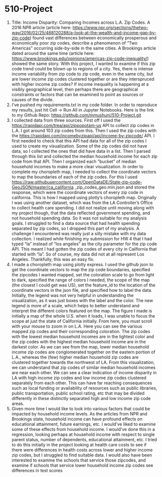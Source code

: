# 510-Project

1. Title: Income Disparity: Comparing Incomes across L.A. Zip Codes.
A 2016 NPR article (article here: https://www.npr.org/sections/thetwo-way/2016/02/25/468120288/a-look-at-the-wealth-and-income-gap-by-zip-code) found vast
differences between economically prosperous and economically poor zip codes, describe a
phenomenon of “Two Americas” occurring side-by-side in the same cities. A Brookings article
dated around the same time (article here: https://www.brookings.edu/opinions/americas-zip-code-inequality/) showed the
same story. With this project, I wanted to examine if this zip code trend could be blown up to
regions of a city. Yes, there is intense income variability from zip code to zip code, even in the
same city, but are lower income zip codes clustered together or are they interspruced with
higher income zip codes? If income inequality is happening at a visibly geographical level, then
perhaps there are geographical constraints or factors that can be examined to point as sources
or causes of the divide.
2. I’ve pushed my requirements.txt in my code folder. In order to reproduce my results, just hit
Cell → Run All in Jupyter Notebooks. Here is the link to my Github Repo:
https://github.com/mmushuni/510-Project.git
3. I collected data from three sources. First off I used the
https://rapidapi.com/trea/api/zippopotam-us API to collect zip codes in L.A. I got around 103 zip
codes from this. Then I used the zip codes with the
https://rapidapi.com/incomebyzipapi/api/income-by-zipcode/ API. I first needed to check that this
API had data for all of the zip codes I used to create my visualization. Some of the zip codes did
not have data, so I collected the ones that did have data in a list. Then I parsed through this list
and collected the median household income for each zip code from that API. Then I organized
each “bucket” of median household incomes to make a more clear visualization. In order to
complete my choropleth map, I needed to collect the coordinate vectors to map the boundaries
of each of the zip codes. For this I used
https://raw.githubusercontent.com/OpenDataDE/State-zip-code-GeoJSON/master/ca_california
_zip_codes_geo.min.json and stored the response, which were the coordinate vectors of every
zip code in california. This is how I mapped using plotly’s choropleth map.
Originally I was using another dataset, which was from the LA Controller’s Office to collect
health care spending. I did not realize until moving along with my project though, that the data
reflected government spending, and not household spending data. So it was not suitable for my
analysis goals. I struggled to find a data source that had health spending separated by zip
codes, so I dropped this part of my analysis.
A challenge I encountered was really just a silly mistake with my data collection. I realized while
finishing my submission for HW 4 that I had typed “la” instead of “los angeles” as the city
parameter for the zip code API. This meant I had gotten the zip codes of every city in California
that started with “la”. So of course, my data did not at all represent Los Angeles. Thankfully, this
was an easy fix.
4. I made a choropleth map using plotly express. I used the github json to get the coordinate
vectors to map the zip code boundaries, specified the zipcodes I wanted mapped, set the
coloration scale to go from light to dark, specified the range of colors I needed, the scope of the
map (the closest I could get was US), set the feature_id to the location of the coordinate vectors
in the json file, and specified how to label the data. Initially, the legend was not very helpful in
understanding the visualization, as it was just boxes with the label and the color. The new
legend is more of a scale, which helps to better understand and interpret the different colors
featured on the map. The figure I made is initially a map of the whole U.S. when it loads, I was
unable to focus the scope at just the state of California initially. From here, you must scroll with
your mouse to zoom in on L.A. Here you can see the various mapped zip codes and their
corresponding coloration. The zip codes with the lowest median household incomes are in the
lightest color and the zip codes with the highest median household income are in the darkest
color. As we can see from the map, lower median household income zip codes are
conglomerated together on the eastern portion of L.A., whereas the (few) higher median
household zip codes are clustered together towards the northwest of LA. From this visualization,
we can understand that zip codes of similar median household incomes are near each other.
We can see a clear indication of income disparity in LA with high income zip codes and low
income zip codes clustered separately from each other. This can have far reaching
consequences such as local funding or availability of resources such as public libraries, public
transportation, public school rating, etc that may be divided differently in these distinctly
separated high and low income zip code areas.
5. Given more time I would like to look into various factors that could be impacted by household
income levels. As the articles from NPR and Brookings state, household income can have
profound effects on educational attainment, future earnings, etc. I would’ve liked to examine
some of these effects from household income. I would’ve done this in a regression, looking
perhaps at household income with respect to single parent status, number of dependents,
educational attainment, etc. I tried to do this initially in the project looking at health care costs to
see if there were differences in health costs across lower and higher income zip codes, but I
struggled to find suitable data.
I would also have been interested to examine the schools that service those zipcodes, and
examine if schools that service lower household income zip codes see differences in test scores
